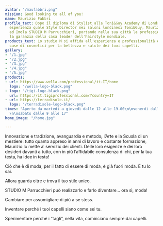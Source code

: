 ```yaml
---
avatar: "/maufabbri.png"
mission: Good looking to all of you!
name: Maurizio Fabbri
profile_text: Dopo il diploma di Stylist alla Toni&Guy Academy di Londra e anni di
  esperienza quale Style Director nei saloni londinesi Toni&Guy, Maurizio Fabbri apre
  ad Imola STUDIO M Parrucchieri, portando nella sua città la professionalità, l'estro,
  la garanzia della casa leader dell'hairstyle mondiale.
products_text: Lo studio M si affida all'esperienza e professionalità delle migliori
  case di cosmetici per la bellezza e salute dei tuoi capelli.
gallery:
- "/1.jpg"
- "/2.jpg"
- "/3.jpg"
- "/4.jpg"
- "/5.jpg"
products:
- url: https://www.wella.com/professional/it-IT/home
  logo: "/wella-logo-black.png"
- logo: "/tigi-logo-black.png"
  url: https://it.tigiprofessional.com/?country=IT
- url: https://terradisole.it/
  logo: "/terradisole-logo-black.png"
times: "Aperto da martedì a giovedì dalle 12 alle 19.00\n\nvenerdì dalle 11 alle 19
  \n\nsabato dalle 9 alle 17"
home_image: "/home.jpg"

---
```

Innovazione e tradizione, avanguardia e metodo, l’Arte e la Scuola di un mestiere: tutto quanto appreso in anni di lavoro e costante formazione, Maurizio lo mette al servizio dei clienti. Delle loro esigenze e dei loro desideri davanti a tutto, con in più l’affidabile consulenza di chi, per la tua testa, ha idee in testa!


Ciò che è di moda, per il fatto di essere di moda, è già fuori moda. E tu lo sai.

 Allora guarda oltre e trova il tuo stile unico.

 STUDIO M Parrucchieri può realizzarlo e farlo diventare… ora sì, moda!

Cambiare per assomigliare di più a se stess.

Inventare perché i tuoi capelli siano come sei tu.

Sperimentare perché i “tagli”, nella vita, cominciano sempre dai capelli.